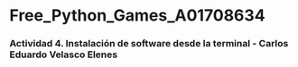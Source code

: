 # Free_Python_Games_A01708634

### Actividad 4. Instalación de software desde la terminal - Carlos Eduardo Velasco Elenes
